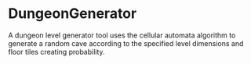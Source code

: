 # DungeonGenerator
A dungeon level generator tool uses the cellular automata algorithm to generate a random cave according to the specified level dimensions and floor tiles creating probability.
